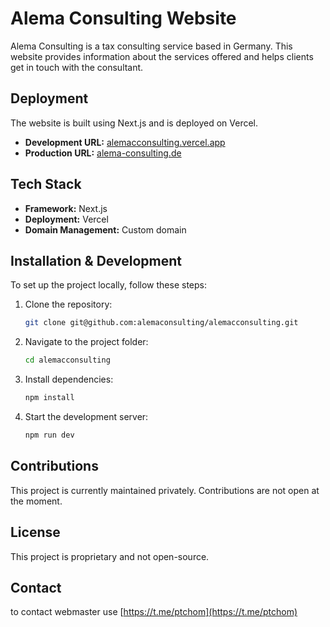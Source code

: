 # Alema Consulting Website

Alema Consulting is a tax consulting service based in Germany. This website provides information about the services offered and helps clients get in touch with the consultant.

## Deployment

The website is built using Next.js and is deployed on Vercel.

- **Development URL:** [alemacconsulting.vercel.app](https://alemacconsulting.vercel.app/)
- **Production URL:** [alema-consulting.de](https://alema-consulting.de/)

## Tech Stack

- **Framework:** Next.js
- **Deployment:** Vercel
- **Domain Management:** Custom domain

## Installation & Development

To set up the project locally, follow these steps:

1. Clone the repository:
   ```sh
   git clone git@github.com:alemaconsulting/alemacconsulting.git
   ```
2. Navigate to the project folder:
   ```sh
   cd alemacconsulting
   ```
3. Install dependencies:
   ```sh
   npm install
   ```
4. Start the development server:
   ```sh
   npm run dev
   ```

## Contributions

This project is currently maintained privately. Contributions are not open at the moment.

## License

This project is proprietary and not open-source.

## Contact

to contact webmaster use [https://t.me/ptchom](https://t.me/ptchom)
